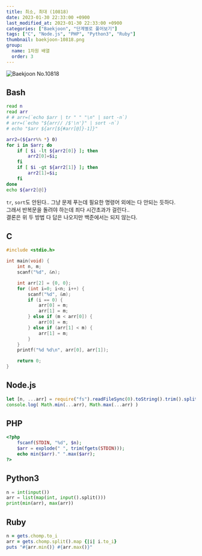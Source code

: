 ```yaml
---
title: 최소, 최대 (10818)
date: 2023-01-30 22:33:00 +0900
last_modified_at: 2023-01-30 22:33:00 +0900
categories: ["Baekjoon", "단계별로 풀어보기"]
tags: ["C", "Node.js", "PHP", "Python3", "Ruby"]
thumbnail: baekjoon-10818.png
group:
  name: 1차원 배열
  order: 3
---
```


![Baekjoon No.10818](baekjoon-10818.png)

## Bash
```bash
read n
read arr
# # arr=(`echo $arr | tr " " "\n" | sort -n`)
# arr=(`echo "${arr// /$'\n'}" | sort -n`)
# echo "$arr ${arr[${#arr[@]}-1]}"

arr2=(${arr%% *} 0)
for i in $arr; do
	if [ $i -lt ${arr2[0]} ]; then
		arr2[0]=$i;
	fi
	if [ $i -gt ${arr2[1]} ]; then
		arr2[1]=$i;
	fi
done
echo ${arr2[@]}
```
`tr`, `sort`도 안된다.. 그냥 문제 푸는데 필요한 명령어 외에는 다 안되는 듯하다.  
그래서 반복문을 돌려야 하는데 죄다 시간초과가 걸린다..  
결론은 위 두 방법 다 답은 나오지만 백준에서는 되지 않는다.

## C
```c
#include <stdio.h>

int main(void) {
	int n, m;
	scanf("%d", &n);

	int arr[2] = {0, 0};
	for (int i=0; i<n; i++) {
		scanf("%d", &m);
		if (i == 0) {
			arr[0] = m;
			arr[1] = m;
		} else if (m < arr[0]) {
			arr[0] = m;
		} else if (arr[1] < m) {
			arr[1] = m;
		}
	}
	printf("%d %d\n", arr[0], arr[1]);

	return 0;
}
```

## Node.js
```javascript
let [n, ...arr] = require("fs").readFileSync(0).toString().trim().split(/ |\n/).map(Number);
console.log( Math.min(...arr), Math.max(...arr) )
```

## PHP
```php
<?php
	fscanf(STDIN, "%d", $n);
	$arr = explode(" ", trim(fgets(STDIN)));
	echo min($arr)." ".max($arr);
?>
```

## Python3
```python
n = int(input())
arr = list(map(int, input().split()))
print(min(arr), max(arr))
```

## Ruby
```ruby
n = gets.chomp.to_i
arr = gets.chomp.split().map {|i| i.to_i}
puts "#{arr.min()} #{arr.max()}"
```
